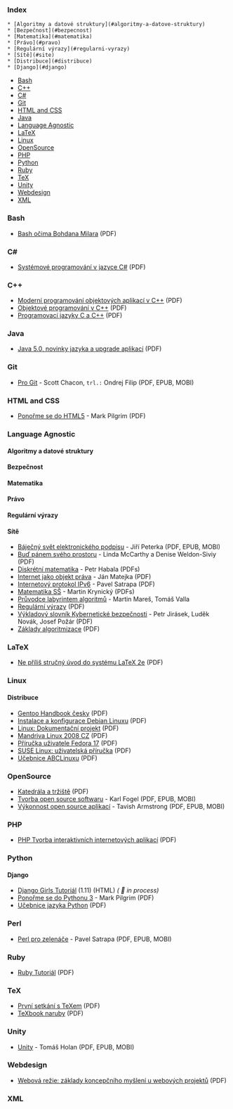 ### Index

    * [Algoritmy a datové struktury](#algoritmy-a-datove-struktury)
    * [Bezpečnost](#bezpecnost)
    * [Matematika](#matematika)
    * [Právo](#pravo)
    * [Regulární výrazy](#regularni-vyrazy)
    * [Sítě](#site)
    * [Distribuce](#distribuce)
    * [Django](#django)


* [Bash](#bash)
* [C++](#cpp)
* [C#](#csharp)
* [Git](#git)
* [HTML and CSS](#html-and-css)
* [Java](#java)
* [Language Agnostic](#language-agnostic)
* [LaTeX](#latex)
* [Linux](#linux)
* [OpenSource](#opensource)
* [PHP](#php)
* [Python](#python)
* [Ruby](#ruby)
* [TeX](#tex)
* [Unity](#unity)
* [Webdesign](#webdesign)
* [XML](#xml)
### Bash



* [Bash očima Bohdana Milara](http://i.iinfo.cz/files/root/k/bash_ocima_bohdana_milara.pdf) (PDF)
### <a id="csharp"></a>C\#



* [Systémové programování v jazyce C#](https://phoenix.inf.upol.cz/esf/ucebni/sysprog.pdf) (PDF)
### <a id="cpp"></a>C++



* [Moderní programování objektových aplikací v C++](https://akela.mendelu.cz/~xvencal2/CPP/opora.pdf) (PDF)
* [Objektové programování v C++](http://media1.jex.cz/files/media1:49e6b94e79262.pdf.upl/07.%20Objektov%C3%A9%20programov%C3%A1n%C3%AD%20v%20C%2B%2B.pdf) (PDF)
* [Programovací jazyky C a C++](http://homel.vsb.cz/~s1a10/educ/C_CPP/C_CPP_web.pdf) (PDF)
### Java



* [Java 5.0, novinky jazyka a upgrade aplikací](http://i.iinfo.cz/files/root/k/java-5-0-novinky-jazyka-a-upgrade-aplikaci.pdf) (PDF)
### Git



* [Pro Git](https://knihy.nic.cz/#ProGit) - Scott Chacon, `trl.:` Ondrej Filip (PDF, EPUB, MOBI)
### HTML and CSS



* [Ponořme se do HTML5](https://knihy.nic.cz/#HTML5) - Mark Pilgrim (PDF)
### Language Agnostic

#### Algoritmy a datové struktury



#### Bezpečnost



#### Matematika



#### Právo



#### Regulární výrazy



#### Sítě



* [Báječný svět elektronického podpisu](https://knihy.nic.cz) - Jiří Peterka (PDF, EPUB, MOBI)
* [Buď pánem svého prostoru](https://knihy.nic.cz) - Linda McCarthy a Denise Weldon-Siviy (PDF)
* [Diskrétní matematika](https://math.fel.cvut.cz/cz/lide/habala/teaching/dma.html) - Petr Habala (PDFs)
* [Internet jako objekt práva](https://knihy.nic.cz) - Ján Matejka (PDF)
* [Internetový protokol IPv6](https://knihy.nic.cz/#IPv6-2019) - Pavel Satrapa (PDF)
* [Matematika SŠ](http://www.realisticky.cz/ucebnice.php?id=3) - Martin Krynický (PDFs)
* [Průvodce labyrintem algoritmů](http://pruvodce.ucw.cz) - Martin Mareš, Tomáš Valla
* [Regulární výrazy](http://www.root.cz/knihy/regularni-vyrazy/) (PDF)
* [Výkladový slovník Kybernetické bezpečnosti](https://www.cybersecurity.cz/data/slovnik_v310.pdf) - Petr Jirásek, Luděk Novák, Josef Požár (PDF)
* [Základy algoritmizace](http://i.iinfo.cz/files/root/k/Zaklady_algorimizace.pdf) (PDF)
### LaTeX



* [Ne příliš stručný úvod do systému LaTeX 2e](http://www.root.cz/knihy/ne-prilis-strucny-uvod-do-systemu-latex-2e/) (PDF)
### Linux



#### Distribuce



* [Gentoo Handbook česky](http://www.root.cz/knihy/gentoo-handbook-cesky/) (PDF)
* [Instalace a konfigurace Debian Linuxu](http://www.root.cz/knihy/instalace-a-konfigurace-debian-linuxu/) (PDF)
* [Linux: Dokumentační projekt](http://www.root.cz/knihy/linux-dokumentacni-projekt/) (PDF)
* [Mandriva Linux 2008 CZ](http://www.root.cz/knihy/mandriva-linux-2008-cz/) (PDF)
* [Příručka uživatele Fedora 17](http://www.root.cz/knihy/prirucka-uzivatele-fedora-17/) (PDF)
* [SUSE Linux: uživatelská příručka](http://www.root.cz/knihy/suse-linux-uzivatelska-prirucka/) (PDF)
* [Učebnice ABCLinuxu](http://www.root.cz/knihy/ucebnice-abclinuxu/) (PDF)
### OpenSource



* [Katedrála a tržiště](http://www.root.cz/knihy/katedrala-a-trziste/) (PDF)
* [Tvorba open source softwaru](https://knihy.nic.cz/#open_source) - Karl Fogel (PDF, EPUB, MOBI)
* [Výkonnost open source aplikací](https://knihy.nic.cz/#vykonnost) - Tavish Armstrong (PDF, EPUB, MOBI)
### PHP



* [PHP Tvorba interaktivních internetových aplikací](http://www.kosek.cz/php/php-tvorba-interaktivnich-internetovych-aplikaci.pdf) (PDF)
### Python



#### Django



* [Django Girls Tutoriál](https://tutorial.djangogirls.org/cs/) (1.11) (HTML) *( :construction: in process)*
* [Ponořme se do Pythonu 3](https://knihy.nic.cz/files/nic/edice/mark_pilgrim_dip3_ver3.pdf) - Mark Pilgrim (PDF)
* [Učebnice jazyka Python](http://i.iinfo.cz/files/root/k/Ucebnice_jazyka_Python.pdf) (PDF)
### Perl



* [Perl pro zelenáče](https://knihy.nic.cz/#perl) - Pavel Satrapa (PDF, EPUB, MOBI)
### Ruby



* [Ruby Tutoriál](http://i.iinfo.cz/files/root/k/Ruby_tutorial.pdf) (PDF)
### TeX



* [První setkání s TeXem](http://www.root.cz/knihy/prvni-setkani-s-texem/) (PDF)
* [TeXbook naruby](http://www.root.cz/knihy/texbook-naruby/) (PDF)
### Unity



* [Unity](https://knihy.nic.cz/#Unity) - Tomáš Holan (PDF, EPUB, MOBI)
### Webdesign



* [Webová režie: základy koncepčního myšlení u webových projektů](http://www.root.cz/knihy/webova-rezie-zaklady-koncepcniho-mysleni-u-webovych-projektu/) (PDF)
### XML

